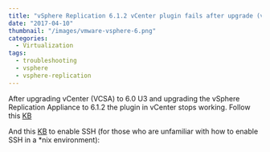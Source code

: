 ```yaml
---
title: "vSphere Replication 6.1.2 vCenter plugin fails after upgrade (vCenter 6.0 U3)"
date: "2017-04-10"
thumbnail: "/images/vmware-vsphere-6.png"
categories: 
  - Virtualization
tags: 
  - troubleshooting
  - vsphere
  - vsphere-replication
---
```


After upgrading vCenter (VCSA) to 6.0 U3 and upgrading the vSphere Replication Appliance to 6.1.2 the plugin in vCenter stops working. Follow this [KB](https://kb.vmware.com/selfservice/microsites/search.do?language=en\_US&cmd=displayKC&externalId=2149560)

And this [KB](https://kb.vmware.com/selfservice/microsites/search.do?language=en\_US&cmd=displayKC&externalId=2112307) to enable SSH (for those who are unfamiliar with how to enable SSH in a \*nix environment):

